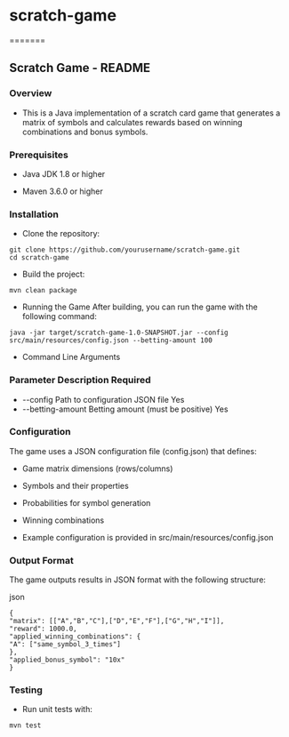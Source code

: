 # scratch-game
=======
## Scratch Game - README
### Overview
* This is a Java implementation of a scratch card game that generates a matrix of symbols and calculates rewards based on winning combinations and bonus symbols.

### Prerequisites
* Java JDK 1.8 or higher

* Maven 3.6.0 or higher

### Installation
* Clone the repository:

```
git clone https://github.com/yourusername/scratch-game.git
cd scratch-game
```
* Build the project:

```
mvn clean package
```

* Running the Game
After building, you can run the game with the following command:

```
java -jar target/scratch-game-1.0-SNAPSHOT.jar --config src/main/resources/config.json --betting-amount 100
```
* Command Line Arguments
### Parameter	            Description	Required
* --config	Path to configuration JSON file	Yes
* --betting-amount	Betting amount (must be positive)	Yes
### Configuration
The game uses a JSON configuration file (config.json) that defines:

* Game matrix dimensions (rows/columns)

* Symbols and their properties

* Probabilities for symbol generation

* Winning combinations

* Example configuration is provided in src/main/resources/config.json

### Output Format
The game outputs results in JSON format with the following structure:



json
```
{
"matrix": [["A","B","C"],["D","E","F"],["G","H","I"]],
"reward": 1000.0,
"applied_winning_combinations": {
"A": ["same_symbol_3_times"]
},
"applied_bonus_symbol": "10x"
}
```
### Testing
* Run unit tests with:


````
mvn test
````